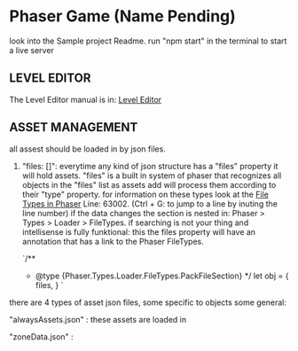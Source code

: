 # Phaser Game (Name Pending)

look into the Sample project Readme.
run "npm start" in the terminal to start a live server

## LEVEL EDITOR

The Level Editor manual is in:
[Level Editor](src\Objects\Systems\LevelEditor_Manual.txt)

## ASSET MANAGEMENT

all assest should be loaded in by json files.

1. "files: []":
   everytime any kind of json structure has a "files" property it will hold assets.
   "files" is a built in system of phaser that recognizes all objects in the "files" list as assets add will process them according to their "type" property.
   for information on these types look at the [File Types in Phaser](node_modules\phaser\types\phaser.d.ts) Line: 63002.
   (Ctrl + G: to jump to a line by inuting the line number)
   if the data changes the section is nested in:
   Phaser > Types > Loader > FileTypes.
   if searching is not your thing and intellisense is fully funktional:
   this the files property will have an annotation that has a link to the Phaser FileTypes.

   `/\*\*

   - @type {Phaser.Types.Loader.FileTypes.PackFileSection}
     \*/
     let obj = {
     files,
     }
     `

there are 4 types of asset json files, some specific to objects some general:

"alwaysAssets.json" : these assets are loaded in

"zoneData.json" :
